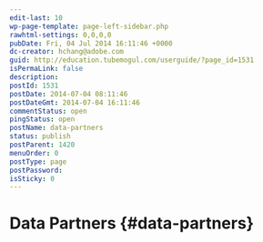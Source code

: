 ```yaml
---
edit-last: 10
wp-page-template: page-left-sidebar.php
rawhtml-settings: 0,0,0,0
pubDate: Fri, 04 Jul 2014 16:11:46 +0000
dc-creator: hchang@adobe.com
guid: http://education.tubemogul.com/userguide/?page_id=1531
isPermaLink: false
description: 
postId: 1531
postDate: 2014-07-04 08:11:46
postDateGmt: 2014-07-04 16:11:46
commentStatus: open
pingStatus: open
postName: data-partners
status: publish
postParent: 1420
menuOrder: 0
postType: page
postPassword: 
isSticky: 0
---
```


# Data Partners {#data-partners}

